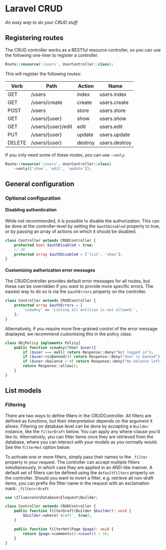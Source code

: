 # Laravel CRUD
_An easy way to do your CRUD stuff_

## Registering routes
The CRUD controller works as a RESTful resource controller, so you can use the following one-liner to register a controller.
```php
Route::resource('/users', UserController::class);
```

This will register the following routes: 

| Verb   | Path               | Action  | Name          |
|--------|--------------------|---------|---------------|
| GET    | /users             | index   | users.index   |
| GET    | /users/create      | create  | users.create  |
| POST   | /users             | store   | users.store   |
| GET    | /users/{user}      | show    | users.show    |
| GET    | /users/{user}/edit | edit    | users.edit    |
| PUT    | /users/{user}      | update  | users.update  |
| DELETE | /users/{user}      | destroy | users.destroy |

If you only need some of these routes, you can use `->only`:
```php
Route::resource('/users', UserController::class)
    ->only(['show', 'edit', 'update']);
```

## General configuration

### Optional configuration
#### Disabling authentication
While not recommended, it is possible to disable the authorization. This can be done at the controller-level by setting the `$authDisabled` property to true, or by passing an array of actions on which it should be disabled.
```php
class Controller extends CRUDController {
    protected bool $authDisabled = true;
    // OR
    protected array $authDisabled = ['list', 'show'];
}
```

#### Customizing authorization error messages
The CRUDController provides default error messages for all routes, but these can be overridden if you want to provide more specific errors.
The easiest way to do so is via the `$authErrors` property on the controller.
```php
class Controller extends CRUDController {
    protected array $authErrors = [
        'viewAny' => 'Listing all entities is not allowed.',
    ];
}
```

Alternatively, if you require more fine-grained control of the error message displayed, we recommend customizing this in the policy class.
```php
class ObjPolicy implements Policy{
    public function viewAny(?User $user){
        if ($user === null) return Response::deny("Not logged in");
        if ($user->isBanned()) return Response::deny("User is banned");
        if ($user->balance < 0) return Response::deny("No balance left");
        return Response::allow();
    }
}
```

## List models
### Filtering
There are two ways to define filters in the CRUDController. All filters are defined as functions, but their interpretation depends on the argument it allows.
Filtering on database level can be done by accepting a `Builder` instance, like the `filterDraft` below. You can apply any where-clause you'd like to.
Alternatively, you can filter items once they are retrieved from the database, where you can interact with your models as you normally would. See the `filterHot` option below.

To activate one or more filters, simply pass their names to the `_filter` property in your request. The controller can accept multiple filters simultaneously, in which case they are applied in an AND-like manner.
A default set of filters can be defined using the `defaultFilters` property on the controller.
Should you want to invert a filter, e.g. retrieve all non-draft items, you can prefix the filter name in the request with an exclamation mark: `_filter=!draft`
```php
use \Illuminate\Database\Eloquent\Builder;

class Controller extends CRUDController {
    public function filterDraft(Builder $builder): void {
        $builder->where('draft', true);
    }

    public function filterHot(Page $page): void {
        return $page->comments()->count() > 10;
    }
}
```
